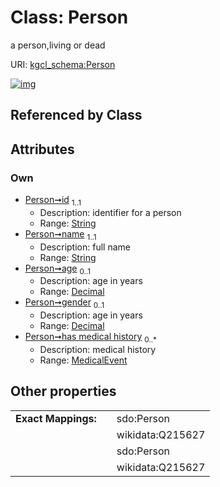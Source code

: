 
# Class: Person


a person,living or dead

URI: [kgcl_schema:Person](https://w3id.org/hrshdhgd/kgcl-schema/Person)


[![img](https://yuml.me/diagram/nofunky;dir:TB/class/[MedicalEvent]<has%20medical%20history%200..*-++[Person&#124;id:string;name:string;age:decimal%20%3F;gender:decimal%20%3F],[MedicalEvent])](https://yuml.me/diagram/nofunky;dir:TB/class/[MedicalEvent]<has%20medical%20history%200..*-++[Person&#124;id:string;name:string;age:decimal%20%3F;gender:decimal%20%3F],[MedicalEvent])

## Referenced by Class


## Attributes


### Own

 * [Person➞id](Person_id.md)  <sub>1..1</sub>
     * Description: identifier for a person
     * Range: [String](types/String.md)
 * [Person➞name](Person_name.md)  <sub>1..1</sub>
     * Description: full name
     * Range: [String](types/String.md)
 * [Person➞age](Person_age.md)  <sub>0..1</sub>
     * Description: age in years
     * Range: [Decimal](types/Decimal.md)
 * [Person➞gender](Person_gender.md)  <sub>0..1</sub>
     * Description: age in years
     * Range: [Decimal](types/Decimal.md)
 * [Person➞has medical history](Person_has_medical_history.md)  <sub>0..\*</sub>
     * Description: medical history
     * Range: [MedicalEvent](MedicalEvent.md)

## Other properties

|  |  |  |
| --- | --- | --- |
| **Exact Mappings:** | | sdo:Person |
|  | | wikidata:Q215627 |
|  | | sdo:Person |
|  | | wikidata:Q215627 |

